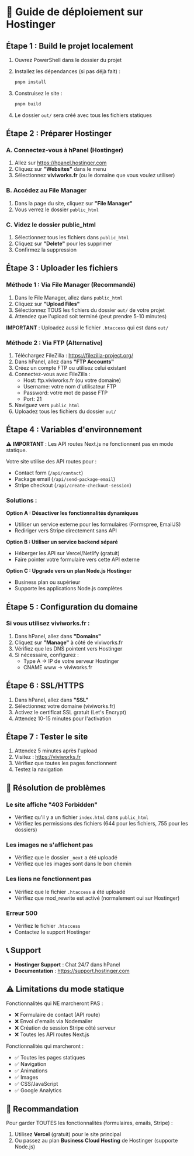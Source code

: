 # 🚀 Guide de déploiement sur Hostinger

## Étape 1 : Build le projet localement

1. Ouvrez PowerShell dans le dossier du projet
2. Installez les dépendances (si pas déjà fait) :
   ```bash
   pnpm install
   ```

3. Construisez le site :
   ```bash
   pnpm build
   ```

4. Le dossier `out/` sera créé avec tous les fichiers statiques

## Étape 2 : Préparer Hostinger

### A. Connectez-vous à hPanel (Hostinger)

1. Allez sur https://hpanel.hostinger.com
2. Cliquez sur **"Websites"** dans le menu
3. Sélectionnez **viviworks.fr** (ou le domaine que vous voulez utiliser)

### B. Accédez au File Manager

1. Dans la page du site, cliquez sur **"File Manager"**
2. Vous verrez le dossier `public_html`

### C. Videz le dossier public_html

1. Sélectionnez tous les fichiers dans `public_html`
2. Cliquez sur **"Delete"** pour les supprimer
3. Confirmez la suppression

## Étape 3 : Uploader les fichiers

### Méthode 1 : Via File Manager (Recommandé)

1. Dans le File Manager, allez dans `public_html`
2. Cliquez sur **"Upload Files"**
3. Sélectionnez TOUS les fichiers du dossier `out/` de votre projet
4. Attendez que l'upload soit terminé (peut prendre 5-10 minutes)

**IMPORTANT** : Uploadez aussi le fichier `.htaccess` qui est dans `out/`

### Méthode 2 : Via FTP (Alternative)

1. Téléchargez FileZilla : https://filezilla-project.org/
2. Dans hPanel, allez dans **"FTP Accounts"**
3. Créez un compte FTP ou utilisez celui existant
4. Connectez-vous avec FileZilla :
   - Host: ftp.viviworks.fr (ou votre domaine)
   - Username: votre nom d'utilisateur FTP
   - Password: votre mot de passe FTP
   - Port: 21
5. Naviguez vers `public_html`
6. Uploadez tous les fichiers du dossier `out/`

## Étape 4 : Variables d'environnement

⚠️ **IMPORTANT** : Les API routes Next.js ne fonctionnent pas en mode statique.

Votre site utilise des API routes pour :
- Contact form (`/api/contact`)
- Package email (`/api/send-package-email`)
- Stripe checkout (`/api/create-checkout-session`)

### Solutions :

**Option A : Désactiver les fonctionnalités dynamiques**
- Utiliser un service externe pour les formulaires (Formspree, EmailJS)
- Rediriger vers Stripe directement sans API

**Option B : Utiliser un service backend séparé**
- Héberger les API sur Vercel/Netlify (gratuit)
- Faire pointer votre formulaire vers cette API externe

**Option C : Upgrade vers un plan Node.js Hostinger**
- Business plan ou supérieur
- Supporte les applications Node.js complètes

## Étape 5 : Configuration du domaine

### Si vous utilisez viviworks.fr :

1. Dans hPanel, allez dans **"Domains"**
2. Cliquez sur **"Manage"** à côté de viviworks.fr
3. Vérifiez que les DNS pointent vers Hostinger
4. Si nécessaire, configurez :
   - Type A → IP de votre serveur Hostinger
   - CNAME www → viviworks.fr

## Étape 6 : SSL/HTTPS

1. Dans hPanel, allez dans **"SSL"**
2. Sélectionnez votre domaine (viviworks.fr)
3. Activez le certificat SSL gratuit (Let's Encrypt)
4. Attendez 10-15 minutes pour l'activation

## Étape 7 : Tester le site

1. Attendez 5 minutes après l'upload
2. Visitez : https://viviworks.fr
3. Vérifiez que toutes les pages fonctionnent
4. Testez la navigation

## 🔧 Résolution de problèmes

### Le site affiche "403 Forbidden"
- Vérifiez qu'il y a un fichier `index.html` dans `public_html`
- Vérifiez les permissions des fichiers (644 pour les fichiers, 755 pour les dossiers)

### Les images ne s'affichent pas
- Vérifiez que le dossier `_next` a été uploadé
- Vérifiez que les images sont dans le bon chemin

### Les liens ne fonctionnent pas
- Vérifiez que le fichier `.htaccess` a été uploadé
- Vérifiez que mod_rewrite est activé (normalement oui sur Hostinger)

### Erreur 500
- Vérifiez le fichier `.htaccess`
- Contactez le support Hostinger

## 📞 Support

- **Hostinger Support** : Chat 24/7 dans hPanel
- **Documentation** : https://support.hostinger.com

## ⚠️ Limitations du mode statique

Fonctionnalités qui NE marcheront PAS :
- ❌ Formulaire de contact (API route)
- ❌ Envoi d'emails via Nodemailer
- ❌ Création de session Stripe côté serveur
- ❌ Toutes les API routes Next.js

Fonctionnalités qui marcheront :
- ✅ Toutes les pages statiques
- ✅ Navigation
- ✅ Animations
- ✅ Images
- ✅ CSS/JavaScript
- ✅ Google Analytics

## 🎯 Recommandation

Pour garder TOUTES les fonctionnalités (formulaires, emails, Stripe) :
1. Utilisez **Vercel** (gratuit) pour le site principal
2. Ou passez au plan **Business Cloud Hosting** de Hostinger (supporte Node.js)




